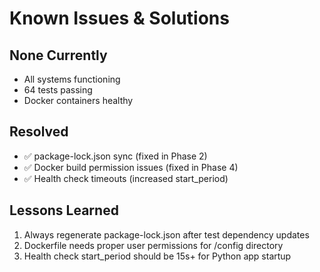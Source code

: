 # Known Issues & Solutions

## None Currently
- All systems functioning
- 64 tests passing
- Docker containers healthy

## Resolved
- ✅ package-lock.json sync (fixed in Phase 2)
- ✅ Docker build permission issues (fixed in Phase 4)
- ✅ Health check timeouts (increased start_period)

## Lessons Learned
1. Always regenerate package-lock.json after test dependency updates
2. Dockerfile needs proper user permissions for /config directory
3. Health check start_period should be 15s+ for Python app startup